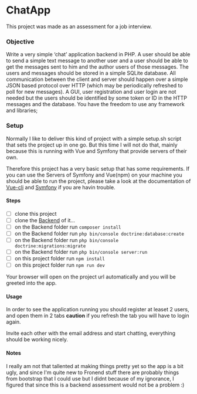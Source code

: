 # ChatApp
This project was made as an assessment for a job interview.

### Objective
Write a very simple ‘chat’ application backend in PHP. 
A user should be able to send a simple text message to another user and a user should be able to get the messages sent to him and the author users of those messages. 
The users and messages should be stored in a simple SQLite database. 
All communication between the client and server should happen over a simple JSON based protocol over HTTP (which may be periodically refreshed to poll for new messages).
A GUI, user registration and user login are not needed but the users should be identified by some token or ID in the HTTP messages and the database. 
You have the freedom to use any framework and libraries;

### Setup

Normally I like to deliver this kind of project with a simple setup.sh script that sets the project up in one go.
But this time I will not do that, mainly because this is running with Vue and Symfony that provide servers of their own.

Therefore this project has a very basic setup that has some requirements. If you can use the Servers of Symfony and Vue(npm) on your machine you should be able to run the project, please take a look at the documentation of [Vue-cli](https://cli.vuejs.org/) and [Symfony](https://symfony.com/doc/current/setup/built_in_web_server.html) if you are havin trouble.

#### Steps
- [ ] clone this project
- [ ] clone the [Backend](https://github.com/fernandofreamunde/ChatAppServer) of it...
- [ ] on the Backend folder run `composer install`
- [ ] on the Backend folder run `php bin/console doctrine:database:create`
- [ ] on the Backend folder run `php bin/console doctrine:migrations:migrate`
- [ ] on the Backend folder run `php bin/console server:run`
- [ ] on this project folder run `npm install`
- [ ] on this project folder run `npm run dev`
 
 Your browser will open on the project url automatically and you will be greeted into the app.
 
#### Usage

In order to see the application running you should register at leaset 2 users, and open them in 2 tabs **caution** if you refresh the tab you will have to login again.

Invite each other with the email address and start chatting, everything should be working nicely.

#### Notes

I really am not that tallented at making things pretty yet so the app is a bit ugly, and since I'm quite new to Fronend stuff there are probably things from bootstrap that I could use but I didnt because of my ignorance, I figured that since this is a backend assessment would not be a problem :)
